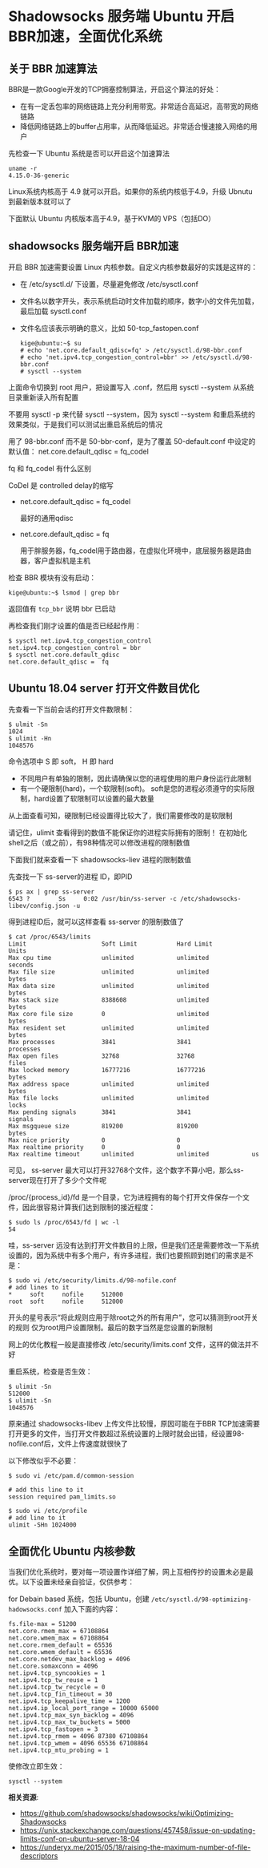 Shadowsocks 服务端 Ubuntu 开启BBR加速，全面优化系统
===========================

关于 BBR 加速算法
-------------

BBR是一款Google开发的TCP拥塞控制算法，开启这个算法的好处：

- 在有一定丢包率的网络链路上充分利用带宽。非常适合高延迟，高带宽的网络链路
- 降低网络链路上的buffer占用率，从而降低延迟。非常适合慢速接入网络的用户

先检查一下 Ubuntu 系统是否可以开启这个加速算法

    uname -r
    4.15.0-36-generic

Linux系统内核高于 4.9 就可以开启。如果你的系统内核低于4.9，升级 Ubnutu 到最新版本就可以了

下面默认 Ubuntu 内核版本高于4.9，基于KVM的 VPS（包括DO）

shadowsocks 服务端开启 BBR加速
---------------------

开启 BBR 加速需要设置 Linux 内核参数。自定义内核参数最好的实践是这样的：

- 在 /etc/sysctl.d/ 下设置，尽量避免修改 /etc/sysctl.conf
- 文件名以数字开头，表示系统启动时文件加载的顺序，数字小的文件先加载，最后加载 sysctl.conf
- 文件名应该表示明确的意义，比如 50-tcp_fastopen.conf

      kige@ubuntu:~$ su
      # echo 'net.core.default_qdisc=fq' > /etc/sysctl.d/98-bbr.conf
      # echo 'net.ipv4.tcp_congestion_control=bbr' >> /etc/sysctl.d/98-bbr.conf
      # sysctl --system

上面命令切换到 root 用户，把设置写入 .conf，然后用 sysctl --system 从系统目录重新读入所有配置

不要用 sysctl -p 来代替 sysctl --system，因为 sysctl --system 和重启系统的效果类似，于是我们可以测试出重启系统后的情况

用了 98-bbr.conf 而不是 50-bbr-conf，是为了覆盖 50-default.conf 中设定的默认值： net.core.default_qdisc =  fq_codel

 fq 和 fq_codel 有什么区别

 CoDel 是 controlled delay的缩写

- net.core.default_qdisc = fq_codel

    最好的通用qdisc

- net.core.default_qdisc = fq

    用于胖服务器，fq_codel用于路由器，在虚拟化环境中，底层服务器是路由器，客户虚拟机是主机

检查 BBR 模块有没有启动：

    kige@ubuntu:~$ lsmod | grep bbr

返回值有 `tcp_bbr` 说明 bbr 已启动

再检查我们刚才设置的值是否已经起作用：

    $ sysctl net.ipv4.tcp_congestion_control
    net.ipv4.tcp_congestion_control = bbr
    $ sysctl net.core.default_qdisc
    net.core.default_qdisc =  fq

Ubuntu 18.04 server 打开文件数目优化
--------------

先查看一下当前会话的打开文件数限制：

    $ ulmit -Sn
    1024
    $ ulimit -Hn
    1048576

命令选项中 S 即 soft， H 即 hard

- 不同用户有单独的限制，因此请确保以您的进程使用的用户身份运行此限制
- 有一个硬限制(hard)，一个软限制(soft)。 soft是您的进程必须遵守的实际限制，hard设置了软限制可以设置的最大数量

从上面查看可知，硬限制已经设置得比较大了，我们需要修改的是软限制

请记住，ulimit 查看得到的数值不能保证你的进程实际拥有的限制！ 在初始化shell之后（或之前），有98种情况可以修改进程的限制数值

下面我们就来查看一下 shadowsocks-liev 进程的限制数值

先查找一下 ss-server的进程 ID，即PID

    $ ps ax | grep ss-server
    6543 ?        Ss     0:02 /usr/bin/ss-server -c /etc/shadowsocks-libev/config.json -u

得到进程ID后，就可以这样查看 ss-server 的限制数值了

    $ cat /proc/6543/limits
    Limit                     Soft Limit           Hard Limit           Units
    Max cpu time              unlimited            unlimited            seconds
    Max file size             unlimited            unlimited            bytes
    Max data size             unlimited            unlimited            bytes
    Max stack size            8388608              unlimited            bytes
    Max core file size        0                    unlimited            bytes
    Max resident set          unlimited            unlimited            bytes
    Max processes             3841                 3841                 processes
    Max open files            32768                32768                files
    Max locked memory         16777216             16777216             bytes
    Max address space         unlimited            unlimited            bytes
    Max file locks            unlimited            unlimited            locks
    Max pending signals       3841                 3841                 signals
    Max msgqueue size         819200               819200               bytes
    Max nice priority         0                    0
    Max realtime priority     0                    0
    Max realtime timeout      unlimited            unlimited            us

可见， ss-server 最大可以打开32768个文件，这个数字不算小吧，那么ss-server现在打开了多少个文件呢

/proc/{process_id}/fd 是一个目录，它为进程拥有的每个打开文件保存一个文件，因此很容易计算我们达到限制的接近程度：

    $ sudo ls /proc/6543/fd | wc -l
    54

哇，ss-server 远没有达到打开文件数目的上限，但是我们还是需要修改一下系统设置的，因为系统中有多个用户，有许多进程，我们也要照顾到她们的需求是不是：

    $ sudo vi /etc/security/limits.d/98-nofile.conf
    # add lines to it
    *     soft     nofile     512000
    root  soft     nofile     512000

开头的星号表示“将此规则应用于除root之外的所有用户”，您可以猜测到root开关的规则 仅为root用户设置限制。最后的数字当然是您设置的新限制

网上的优化教程一般是直接修改 /etc/security/limits.conf 文件，这样的做法并不好

重启系统，检查是否生效：

    $ ulimit -Sn
    512000
    $ ulimit -Sn
    1048576

原来通过 shadowsocks-libev 上传文件比较慢，原因可能在于BBR TCP加速需要打开更多的文件，当打开文件数超过系统设置的上限时就会出错，经设置98-nofile.conf后，文件上传速度就很快了

以下修改似乎不必要：

    $ sudo vi /etc/pam.d/common-session

    # add this line to it
    session required pam_limits.so

    $ sudo vi /etc/profile
    # add line to it
    ulimit -SHn 1024000

全面优化 Ubuntu 内核参数
-------------------

当我们优化系统时，要对每一项设置作详细了解，网上互相传抄的设置未必是最优。以下设置未经亲自验证，仅供参考：

for Debain based 系统，包括 Ubuntu，创建 `/etc/sysctl.d/98-optimizing-hadowsocks.conf` 加入下面的内容：

    fs.file-max = 51200
    net.core.rmem_max = 67108864
    net.core.wmem_max = 67108864
    net.core.rmem_default = 65536
    net.core.wmem_default = 65536
    net.core.netdev_max_backlog = 4096
    net.core.somaxconn = 4096
    net.ipv4.tcp_syncookies = 1
    net.ipv4.tcp_tw_reuse = 1
    net.ipv4.tcp_tw_recycle = 0
    net.ipv4.tcp_fin_timeout = 30
    net.ipv4.tcp_keepalive_time = 1200
    net.ipv4.ip_local_port_range = 10000 65000
    net.ipv4.tcp_max_syn_backlog = 4096
    net.ipv4.tcp_max_tw_buckets = 5000
    net.ipv4.tcp_fastopen = 3
    net.ipv4.tcp_rmem = 4096 87380 67108864
    net.ipv4.tcp_wmem = 4096 65536 67108864
    net.ipv4.tcp_mtu_probing = 1

使修改立即生效：

    sysctl --system

**相关资源**:

- https://github.com/shadowsocks/shadowsocks/wiki/Optimizing-Shadowsocks
- https://unix.stackexchange.com/questions/457458/issue-on-updating-limits-conf-on-ubuntu-server-18-04
- https://underyx.me/2015/05/18/raising-the-maximum-number-of-file-descriptors